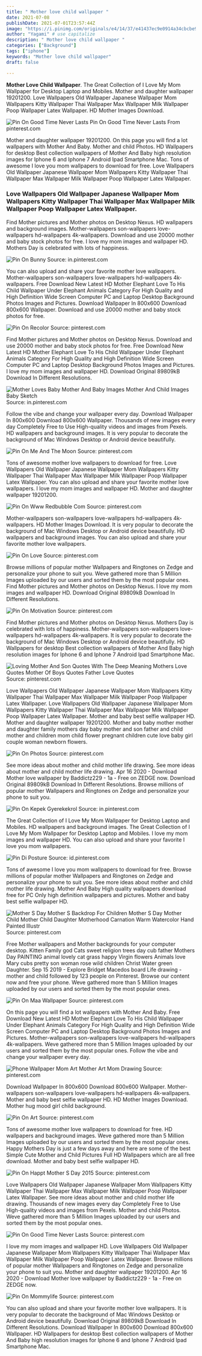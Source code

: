 ```yaml
---
title: " Mother love child wallpaper "
date: 2021-07-08
publishDate: 2021-07-01T23:57:44Z
image: "https://i.pinimg.com/originals/e4/14/37/e41437ec9e0914a34cbcbe93b46fb855.jpg"
author: "Yagami" # use capitalize
description: " Mother love child wallpaper "
categories: ["Background"]
tags: ["iphone"]
keywords: "Mother love child wallpaper"
draft: false

---
```



**Mother Love Child Wallpaper**. The Great Collection of I Love My Mom Wallpaper for Desktop Laptop and Mobiles. Mother and daughter wallpaper 19201200. Love Wallpapers Old Wallpaper Japanese Wallpaper Mom Wallpapers Kitty Wallpaper Thai Wallpaper Max Wallpaper Milk Wallpaper Poop Wallpaper Latex Wallpaper. HD Mother Images Download.

![Pin On Good Time Never Lasts](https://i.pinimg.com/originals/29/25/1d/29251de6a2d20df0fc8e9f3ce960ece4.jpg "Pin On Good Time Never Lasts")
Pin On Good Time Never Lasts From pinterest.com


Mother and daughter wallpaper 19201200. On this page you will find a lot wallpapers with Mother And Baby. Mother and child Photos. HD Wallpapers for desktop Best collection wallpapers of Mother And Baby high resolution images for Iphone 6 and Iphone 7 Android Ipad Smartphone Mac. Tons of awesome I love you mom wallpapers to download for free. Love Wallpapers Old Wallpaper Japanese Wallpaper Mom Wallpapers Kitty Wallpaper Thai Wallpaper Max Wallpaper Milk Wallpaper Poop Wallpaper Latex Wallpaper.

### Love Wallpapers Old Wallpaper Japanese Wallpaper Mom Wallpapers Kitty Wallpaper Thai Wallpaper Max Wallpaper Milk Wallpaper Poop Wallpaper Latex Wallpaper.

Find Mother pictures and Mother photos on Desktop Nexus. HD wallpapers and background images. Mother-wallpapers son-wallpapers love-wallpapers hd-wallpapers 4k-wallpapers. Download and use 20000 mother and baby stock photos for free. I love my mom images and wallpaper HD. Mothers Day is celebrated with lots of happiness.


![Pin On Bunny](https://i.pinimg.com/736x/4c/7d/bb/4c7dbb65a32c8bfc16791ecbe4558ae9.jpg "Pin On Bunny")
Source: in.pinterest.com

You can also upload and share your favorite mother love wallpapers. Mother-wallpapers son-wallpapers love-wallpapers hd-wallpapers 4k-wallpapers. Free Download New Latest HD Mother Elephant Love To His Child Wallpaper Under Elephant Animals Category For High Quality and High Definition Wide Screen Computer PC and Laptop Desktop Background Photos Images and Pictures. Download Wallpaper In 800x600 Download 800x600 Wallpaper. Download and use 20000 mother and baby stock photos for free.

![Pin On Recolor](https://i.pinimg.com/originals/72/0a/6c/720a6c83b879a79987314b50324dff68.jpg "Pin On Recolor")
Source: pinterest.com

Find Mother pictures and Mother photos on Desktop Nexus. Download and use 20000 mother and baby stock photos for free. Free Download New Latest HD Mother Elephant Love To His Child Wallpaper Under Elephant Animals Category For High Quality and High Definition Wide Screen Computer PC and Laptop Desktop Background Photos Images and Pictures. I love my mom images and wallpaper HD. Download Original 89809kB Download In Different Resolutions.

![Mother Loves Baby Mother And Baby Images Mother And Child Images Baby Sketch](https://i.pinimg.com/736x/c0/f1/df/c0f1dfc903e6b2dd1ebd8dc834d3a543.jpg "Mother Loves Baby Mother And Baby Images Mother And Child Images Baby Sketch")
Source: in.pinterest.com

Follow the vibe and change your wallpaper every day. Download Wallpaper In 800x600 Download 800x600 Wallpaper. Thousands of new images every day Completely Free to Use High-quality videos and images from Pexels. HD wallpapers and background images. It is very popular to decorate the background of Mac Windows Desktop or Android device beautifully.

![Pin On Me And The Moon](https://i.pinimg.com/originals/72/56/82/725682b3f4ae473875d91119cd2b1ebd.jpg "Pin On Me And The Moon")
Source: pinterest.com

Tons of awesome mother love wallpapers to download for free. Love Wallpapers Old Wallpaper Japanese Wallpaper Mom Wallpapers Kitty Wallpaper Thai Wallpaper Max Wallpaper Milk Wallpaper Poop Wallpaper Latex Wallpaper. You can also upload and share your favorite mother love wallpapers. I love my mom images and wallpaper HD. Mother and daughter wallpaper 19201200.

![Pin On Www Redbubble Com](https://i.pinimg.com/564x/6e/62/e6/6e62e622063152bc9c7cfb82da002c53.jpg "Pin On Www Redbubble Com")
Source: pinterest.com

Mother-wallpapers son-wallpapers love-wallpapers hd-wallpapers 4k-wallpapers. HD Mother Images Download. It is very popular to decorate the background of Mac Windows Desktop or Android device beautifully. HD wallpapers and background images. You can also upload and share your favorite mother love wallpapers.

![Pin On Love](https://i.pinimg.com/564x/2a/c5/78/2ac578e1a3ff1746f12ff89e5e143a12.jpg "Pin On Love")
Source: pinterest.com

Browse millions of popular mother Wallpapers and Ringtones on Zedge and personalize your phone to suit you. Weve gathered more than 5 Million Images uploaded by our users and sorted them by the most popular ones. Find Mother pictures and Mother photos on Desktop Nexus. I love my mom images and wallpaper HD. Download Original 89809kB Download In Different Resolutions.

![Pin On Motivation](https://i.pinimg.com/736x/cf/c4/50/cfc450dea8d53343ad718138d041e046.jpg "Pin On Motivation")
Source: pinterest.com

Find Mother pictures and Mother photos on Desktop Nexus. Mothers Day is celebrated with lots of happiness. Mother-wallpapers son-wallpapers love-wallpapers hd-wallpapers 4k-wallpapers. It is very popular to decorate the background of Mac Windows Desktop or Android device beautifully. HD Wallpapers for desktop Best collection wallpapers of Mother And Baby high resolution images for Iphone 6 and Iphone 7 Android Ipad Smartphone Mac.

![Loving Mother And Son Quotes With The Deep Meaning Mothers Love Quotes Mother Of Boys Quotes Father Love Quotes](https://i.pinimg.com/736x/d5/be/29/d5be2960cdeeb876581e816bd01747ac.jpg "Loving Mother And Son Quotes With The Deep Meaning Mothers Love Quotes Mother Of Boys Quotes Father Love Quotes")
Source: pinterest.com

Love Wallpapers Old Wallpaper Japanese Wallpaper Mom Wallpapers Kitty Wallpaper Thai Wallpaper Max Wallpaper Milk Wallpaper Poop Wallpaper Latex Wallpaper. Love Wallpapers Old Wallpaper Japanese Wallpaper Mom Wallpapers Kitty Wallpaper Thai Wallpaper Max Wallpaper Milk Wallpaper Poop Wallpaper Latex Wallpaper. Mother and baby best selfie wallpaper HD. Mother and daughter wallpaper 19201200. Mother and baby mother mother and daughter family mothers day baby mother and son father and child mother and children mom child flower pregnant children cute love baby girl couple woman newborn flowers.

![Pin On Photos](https://i.pinimg.com/originals/f4/55/cc/f455cc6f5ebb5245446f34f0ff4bd42b.jpg "Pin On Photos")
Source: pinterest.com

See more ideas about mother and child mother life drawing. See more ideas about mother and child mother life drawing. Apr 16 2020 - Download Mother love wallpaper by Baddictz229 - 1a - Free on ZEDGE now. Download Original 89809kB Download In Different Resolutions. Browse millions of popular mother Wallpapers and Ringtones on Zedge and personalize your phone to suit you.

![Pin On Kepek Gyerekekrol](https://i.pinimg.com/originals/49/c0/35/49c0357cd65763a03792ec588086975e.jpg "Pin On Kepek Gyerekekrol")
Source: in.pinterest.com

The Great Collection of I Love My Mom Wallpaper for Desktop Laptop and Mobiles. HD wallpapers and background images. The Great Collection of I Love My Mom Wallpaper for Desktop Laptop and Mobiles. I love my mom images and wallpaper HD. You can also upload and share your favorite I love you mom wallpapers.

![Pin Di Posture](https://i.pinimg.com/736x/3d/42/ef/3d42ef615ef2d4741217313a006afe90.jpg "Pin Di Posture")
Source: id.pinterest.com

Tons of awesome I love you mom wallpapers to download for free. Browse millions of popular mother Wallpapers and Ringtones on Zedge and personalize your phone to suit you. See more ideas about mother and child mother life drawing. Mother And Baby High quality wallpapers download free for PC Only high definition wallpapers and pictures. Mother and baby best selfie wallpaper HD.

![Mother S Day Mother S Backdrop For Children Mother S Day Mother Child Mother Child Daughter Motherhood Carnation Warm Watercolor Hand Painted Illustr](https://i.pinimg.com/originals/0d/0f/d4/0d0fd46702a1e4b95dd89b4e2ae97d7f.jpg "Mother S Day Mother S Backdrop For Children Mother S Day Mother Child Mother Child Daughter Motherhood Carnation Warm Watercolor Hand Painted Illustr")
Source: pinterest.com

Free Mother wallpapers and Mother backgrounds for your computer desktop. Kitten Family god Cats sweet religion trees day cub father Mothers Day PAINTING animal lovely cat grass happy Virgin flowers Animals love Mary cubs pretty son woman rose wild children Christ Water green Daughter. Sep 15 2019 - Explore Bridget Macedos board Life drawing - mother and child followed by 123 people on Pinterest. Browse our content now and free your phone. Weve gathered more than 5 Million Images uploaded by our users and sorted them by the most popular ones.

![Pin On Maa Wallpaper](https://i.pinimg.com/474x/0e/40/fd/0e40fdaa09aa989bab59aeaddf770548.jpg "Pin On Maa Wallpaper")
Source: pinterest.com

On this page you will find a lot wallpapers with Mother And Baby. Free Download New Latest HD Mother Elephant Love To His Child Wallpaper Under Elephant Animals Category For High Quality and High Definition Wide Screen Computer PC and Laptop Desktop Background Photos Images and Pictures. Mother-wallpapers son-wallpapers love-wallpapers hd-wallpapers 4k-wallpapers. Weve gathered more than 5 Million Images uploaded by our users and sorted them by the most popular ones. Follow the vibe and change your wallpaper every day.

![Phone Wallpaper Mom Art Mother Art Mom Drawing](https://i.pinimg.com/originals/c8/79/0d/c8790d2141eba77751543547b3d840ed.jpg "Phone Wallpaper Mom Art Mother Art Mom Drawing")
Source: pinterest.com

Download Wallpaper In 800x600 Download 800x600 Wallpaper. Mother-wallpapers son-wallpapers love-wallpapers hd-wallpapers 4k-wallpapers. Mother and baby best selfie wallpaper HD. HD Mother Images Download. Mother hug mood girl child background.

![Pin On Art](https://i.pinimg.com/736x/ea/af/ca/eaafcae4bde9391212d8b9bd92620409.jpg "Pin On Art")
Source: pinterest.com

Tons of awesome mother love wallpapers to download for free. HD wallpapers and background images. Weve gathered more than 5 Million Images uploaded by our users and sorted them by the most popular ones. Happy Mothers Day is just a few days away and here are some of the best Simple Cute Mother and Child Pictures Full HD Wallpapers which are all free download. Mother and baby best selfie wallpaper HD.

![Pin On Happt Mother S Day 2015](https://i.pinimg.com/originals/29/3f/2a/293f2ad80724f036d8f24936bbae8b21.jpg "Pin On Happt Mother S Day 2015")
Source: pinterest.com

Love Wallpapers Old Wallpaper Japanese Wallpaper Mom Wallpapers Kitty Wallpaper Thai Wallpaper Max Wallpaper Milk Wallpaper Poop Wallpaper Latex Wallpaper. See more ideas about mother and child mother life drawing. Thousands of new images every day Completely Free to Use High-quality videos and images from Pexels. Mother and child Photos. Weve gathered more than 5 Million Images uploaded by our users and sorted them by the most popular ones.

![Pin On Good Time Never Lasts](https://i.pinimg.com/originals/29/25/1d/29251de6a2d20df0fc8e9f3ce960ece4.jpg "Pin On Good Time Never Lasts")
Source: pinterest.com

I love my mom images and wallpaper HD. Love Wallpapers Old Wallpaper Japanese Wallpaper Mom Wallpapers Kitty Wallpaper Thai Wallpaper Max Wallpaper Milk Wallpaper Poop Wallpaper Latex Wallpaper. Browse millions of popular mother Wallpapers and Ringtones on Zedge and personalize your phone to suit you. Mother and daughter wallpaper 19201200. Apr 16 2020 - Download Mother love wallpaper by Baddictz229 - 1a - Free on ZEDGE now.

![Pin On Mommylife](https://i.pinimg.com/originals/e4/14/37/e41437ec9e0914a34cbcbe93b46fb855.jpg "Pin On Mommylife")
Source: pinterest.com

You can also upload and share your favorite mother love wallpapers. It is very popular to decorate the background of Mac Windows Desktop or Android device beautifully. Download Original 89809kB Download In Different Resolutions. Download Wallpaper In 800x600 Download 800x600 Wallpaper. HD Wallpapers for desktop Best collection wallpapers of Mother And Baby high resolution images for Iphone 6 and Iphone 7 Android Ipad Smartphone Mac.

